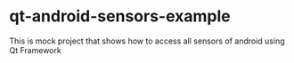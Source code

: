 # qt-android-sensors-example
This is mock project that shows how to access all sensors of android using Qt Framework
